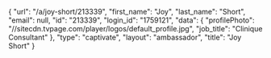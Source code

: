 {
    "url": "\/a\/joy-short\/213339",
    "first_name": "Joy",
    "last_name": "Short",
    "email": null,
    "id": "213339",
    "login_id": "1759121",
    "data": {
        "profilePhoto": "\/\/sitecdn.tvpage.com\/player\/logos\/default_profile.jpg",
        "job_title": "Clinique Consultant"
    },
    "type": "captivate",
    "layout": "ambassador",
    "title": "Joy Short"
}